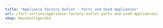 ```yaml
---
title: "Appliance Factory Outlet - Parts and Used Appliances"
url: /fort-collins/appliance-factory-outlet-parts-and-used-appliances/
shop: Haushaltsgeräte
---
```

